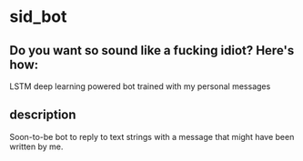 # sid_bot

## Do you want so sound like a fucking idiot? Here's how:

LSTM deep learning powered bot trained with my personal messages

## description
Soon-to-be bot to reply to text strings with a message that might have been written by me.
